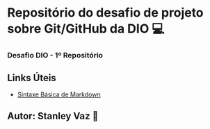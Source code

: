 # Repositório do desafio de projeto sobre Git/GitHub da DIO :computer:
### Desafio DIO - 1º Repositório

## Links Úteis
- [Sintaxe Básica de Markdown](https://www.markdownguide.org/basic-syntax/)

## Autor: Stanley Vaz :iphone:

